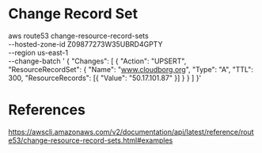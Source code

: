 # Change Record Set

aws route53 change-resource-record-sets \
--hosted-zone-id Z09877273W35UBRD4GPTY \
--region us-east-1 \
--change-batch '
{
  "Changes": [
    {
      "Action": "UPSERT",
      "ResourceRecordSet": {
        "Name": "www.cloudborg.org",
        "Type": "A",
        "TTL": 300,
        "ResourceRecords": [{ "Value": "50.17.101.87" }]
      }
    }
  ]
}'

# References

https://awscli.amazonaws.com/v2/documentation/api/latest/reference/route53/change-resource-record-sets.html#examples